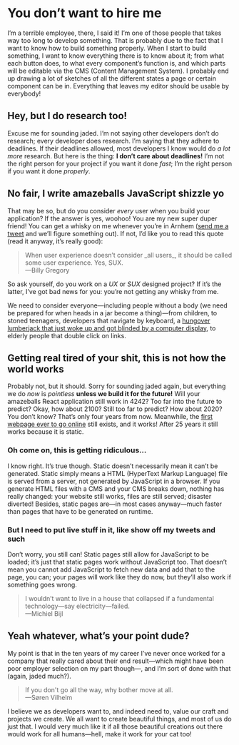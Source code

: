 # You don’t want to hire me
I’m a terrible employee, there, I said it! I’m one of those people that takes way too long to develop something. That is probably due to the fact that I want to know how to build something properly. When I start to build something, I want to know everything there is to know about it; from what each button does, to what every component’s function is, and which parts will be editable via the CMS (Content Management System). I probably end up drawing a lot of sketches of all the different states a page or certain component can be in. Everything that leaves my editor should be usable by everybody!

## Hey, but I do research too!
Excuse me for sounding jaded. I’m not saying other developers don’t do research; every developer does research. I’m saying that they adhere to deadlines. If their deadlines allowed, most developers I know would do _a lot more_ research. But here is the thing: **I don’t care about deadlines!** I’m not the right person for your project if you want it done _fast_; I’m the right person if you want it done _properly_.

## No fair, I write amazeballs JavaScript shizzle yo
That may be so, but do you consider _every_ user when you build your application? If the answer is yes, woohoo! You are my new super duper friend! You can get a whisky on me whenever you’re in Arnhem ([send me a tweet](https://twitter.com/MichielBijl) and we’ll figure something out). If not, I’d like you to read this quote (read it anyway, it’s really good):

<blockquote>
	When user experience doesn’t consider _all users_, it should be called some user experience.
	Yes, SUX.
	<footer>—Billy Gregory</footer>
</blockquote>

So ask yourself, do you work on a _UX_ or _SUX_ designed project? If it’s the latter, I’ve got bad news for you: you’re not getting any whisky from me.

We need to consider everyone—including people without a body (we need be prepared for when heads in a jar become a thing)—from children, to stoned teenagers, developers that navigate by keyboard, a [hungover lumberjack that just woke up and got blinded by a computer display](https://www.youtube.com/watch?v=eZsR6Ntlsi4&feature=youtu.be&t=86), to elderly people that double click on links.

## Getting real tired of your shit, this is not how the world works
Probably not, but it should. Sorry for sounding jaded again, but everything we do _now_ is _pointless_ **unless we build it for the future!** Will your amazeballs React application still work in 4242? Too far into the future to predict? Okay, how about 2100? Still too far to predict? How about 2020? You don’t know? That’s only four years from now. Meanwhile, the [first webpage ever to go online](http://www.w3.org/History/19921103-hypertext/hypertext/WWW/TheProject.html) still exists, and it works! After 25 years it still works because it is static.

### Oh come on, this is getting ridiculous…
I know right. It’s true though. Static doesn’t necessarily mean it can’t be generated. Static simply means a HTML (HyperText Markup Language) file is served from a server, not generated by JavaScript in a browser. If you generate HTML files with a CMS and your CMS breaks down, nothing has really changed: your website still works, files are still served; disaster diverted! Besides, static pages are—in most cases anyway—much faster than pages that have to be generated on runtime.

### But I need to put live stuff in it, like show off my tweets and such
Don’t worry, you still can! Static pages still allow for JavaScript to be loaded; it’s just that static pages work without JavaScript too. That doesn’t mean you cannot add JavaScript to fetch new data and add that to the page, you can; your pages will work like they do now, but they’ll also work if something goes wrong.

<blockquote cite=“http://alistapart.com/comments/interaction-is-an-enhancement#339991”>
	I wouldn’t want to live in a house that collapsed if a fundamental technology—say electricity—failed.
	<footer>—Michiel Bijl</footer>
</blockquote>

## Yeah whatever, what’s your point dude?
My point is that in the ten years of my career I’ve never once worked for a company that really cared about their end result—which might have been poor employer selection on my part though—, and I’m sort of done with that (again, jaded much?).

<blockquote>
	If you don't go all the way, why bother move at all.
	<footer>—Søren Vilhelm</footer>
</blockquote>

I believe we as developers want to, and indeed need to, value our craft and projects we create. We all want to create beautiful things, and most of us do just that. I would very much like it if all those beautiful creations out there would work for all humans—hell, make it work for your cat too!
